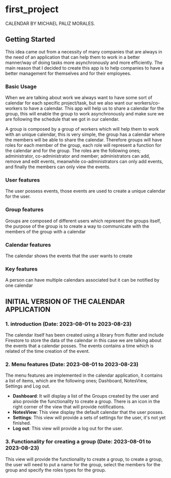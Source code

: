 # first_project

CALENDAR BY MICHAEL PALIZ MORALES.

## Getting Started
This idea came out from a necessity of many companies that are always in the need of an application that can help them to work in a better manner/way of doing tasks more asynchronously and more efficiently.
The main reason that I decided to create this app is to help companies to have a better management for themselves and for their employees.
### Basic Usage
When we are talking about work we always want to have some sort of calendar for each specific project/task, but we also want our workers/co-workers to have a calendar. This app will help us to share a calendar for the group, this will enable the group to work asynchronously and make sure we are following the schedule that we got in our calendar.

A group is composed by a group of workers which will help them to work with an unique calendar, this is very simple, the group has a calendar where the members will be able to share the calendar. Therefore groups will have roles for each member of the group, each role will represent a function for the calendar and for the group. The roles are the following ones; administrator, co-administrator and member; administrators can add, remove and edit events, meanwhile co-administrators can only add events, and finally the members can only view the events.

### User features 
The user possess events, those events are used to create a unique calendar for the user.
### Group features
Groups are composed of different users which represent the groups itself, the purpose of the group is to create a way to communicate with  the members of the group with a calendar
### Calendar features
The calendar shows the events that the user wants to create
### Key features
A person can have multiple calendars associated but it can be notified by one calendar

## INITIAL VERSION OF THE CALENDAR APPLICATION  
### 1. introduction (Date: 2023-08-01 to 2023-08-23)  
The calendar itself has been created using a library from flutter and include Firestore to store the data of the calendar in this case we are talking about the events that a calendar posses. The events contains a time which is related of the time creation of the event.

### 2. Menu features (Date: 2023-08-01 to 2023-08-23)
The menu features are implemented in the calendar application, it contains a list of items, which are the following ones; Dashboard, NotesView, Settings and Log out.

- **Dashboard**: It will display a list of the Groups created by the user and also provide the functionality to create a group. There is an icon in the right corner of the view that will provide notifications.
- **NotesView**: This view display the default calendar that the user posses.
- **Settings**: This view will provide a sets of settings for the user, it's not yet finished.
- **Log out**: This view will provide a log out for the user.

### 3. Functionality for creating a group  (Date: 2023-08-01 to 2023-08-23)
This view will provide the functionality to create a group, to create a group, the user will need to put a name for the group, select the members for the group and specify the roles types for the group.